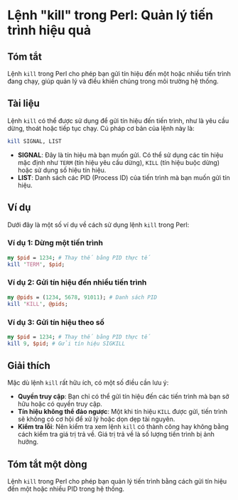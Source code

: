 <!--
Meta Description: # Lệnh "kill" trong Perl: Quản lý tiến trình hiệu quả ## Tóm tắt Lệnh `kill` trong Perl cho phép bạn gửi tín hiệu đến một hoặc nhiều tiến trình đang c...
Meta Keywords: hiệu, tín, kill, tiến, trình
-->

# Lệnh "kill" trong Perl: Quản lý tiến trình hiệu quả

## Tóm tắt
Lệnh `kill` trong Perl cho phép bạn gửi tín hiệu đến một hoặc nhiều tiến trình đang chạy, giúp quản lý và điều khiển chúng trong môi trường hệ thống.

## Tài liệu
Lệnh `kill` có thể được sử dụng để gửi tín hiệu đến tiến trình, như là yêu cầu dừng, thoát hoặc tiếp tục chạy. Cú pháp cơ bản của lệnh này là:

```perl
kill SIGNAL, LIST
```

- **SIGNAL**: Đây là tín hiệu mà bạn muốn gửi. Có thể sử dụng các tín hiệu mặc định như `TERM` (tín hiệu yêu cầu dừng), `KILL` (tín hiệu buộc dừng) hoặc sử dụng số hiệu tín hiệu.
- **LIST**: Danh sách các PID (Process ID) của tiến trình mà bạn muốn gửi tín hiệu.

## Ví dụ
Dưới đây là một số ví dụ về cách sử dụng lệnh `kill` trong Perl:

### Ví dụ 1: Dừng một tiến trình
```perl
my $pid = 1234; # Thay thế bằng PID thực tế
kill 'TERM', $pid;
```

### Ví dụ 2: Gửi tín hiệu đến nhiều tiến trình
```perl
my @pids = (1234, 5678, 91011); # Danh sách PID
kill 'KILL', @pids;
```

### Ví dụ 3: Gửi tín hiệu theo số
```perl
my $pid = 1234; # Thay thế bằng PID thực tế
kill 9, $pid; # Gửi tín hiệu SIGKILL
```

## Giải thích
Mặc dù lệnh `kill` rất hữu ích, có một số điều cần lưu ý:

- **Quyền truy cập**: Bạn chỉ có thể gửi tín hiệu đến các tiến trình mà bạn sở hữu hoặc có quyền truy cập.
- **Tín hiệu không thể đảo ngược**: Một khi tín hiệu `KILL` được gửi, tiến trình sẽ không có cơ hội để xử lý hoặc dọn dẹp tài nguyên.
- **Kiểm tra lỗi**: Nên kiểm tra xem lệnh `kill` có thành công hay không bằng cách kiểm tra giá trị trả về. Giá trị trả về là số lượng tiến trình bị ảnh hưởng.

## Tóm tắt một dòng
Lệnh `kill` trong Perl cho phép bạn quản lý tiến trình bằng cách gửi tín hiệu đến một hoặc nhiều PID trong hệ thống.